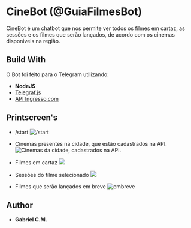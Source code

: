 # CineBot (@GuiaFilmesBot)
CineBot é um chatbot que nos permite ver todos os filmes em cartaz, as sessões e os filmes que serão lançados, de acordo com os cinemas disponiveis na região.

## Build With
O Bot foi feito para o Telegram utilizando: 
* **NodeJS**
* [Telegraf.js](https://telegraf.js.org/)
* [API Ingresso.com](https://www.ingresso.com/sao-paulo/home/)

## Printscreen's 
* /start
![/start](https://user-images.githubusercontent.com/36762964/58385967-1b085700-7fcf-11e9-88c0-b9f3e2f4a155.png)

* Cinemas presentes na cidade, que estão cadastrados na API.
![Cinemas da cidade, cadastrados na API.](https://user-images.githubusercontent.com/36762964/58385972-370bf880-7fcf-11e9-9481-3d95a2ec0aa5.png)

* Filmes em cartaz
![](https://user-images.githubusercontent.com/36762964/58386065-e85f5e00-7fd0-11e9-86c6-9fcf4551ab65.png)

* Sessões do filme selecionado 
![](https://user-images.githubusercontent.com/36762964/58386071-fc0ac480-7fd0-11e9-9fe2-4fb99ff06e50.png)

* Filmes que serão lançados em breve
![embreve](https://user-images.githubusercontent.com/36762964/62151590-09954100-b2d7-11e9-82ee-2b1b5be65894.PNG)

## Author
* **Gabriel C.M.**
